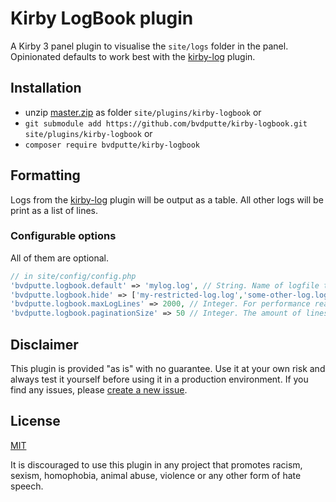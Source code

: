 # Kirby LogBook plugin

A Kirby 3 panel plugin to visualise the `site/logs` folder in the panel.
Opinionated defaults to work best with the [kirby-log](https://github.com/bvdputte/kirby-log/) plugin.

## Installation

- unzip [master.zip](https://github.com/bvdputte/kirby-logbook/archive/master.zip) as folder `site/plugins/kirby-logbook` or
- `git submodule add https://github.com/bvdputte/kirby-logbook.git site/plugins/kirby-logbook` or
- `composer require bvdputte/kirby-logbook`

## Formatting

Logs from the [kirby-log](https://github.com/bvdputte/kirby-log/) plugin will be output as a table. All other logs will be print as a list of lines.

### Configurable options

All of them are optional.

```php
// in site/config/config.php
'bvdputte.logbook.default' => 'mylog.log', // String. Name of logfile to show by default. Defaults to first.
'bvdputte.logbook.hide' => ['my-restricted-log.log','some-other-log.log'], // Array with log filenames with no access in panel. Defaults to []
'bvdputte.logbook.maxLogLines' => 2000, // Integer. For performance reasons, only the x last lines of the log are being fetched and shown. Defaults to 2500
'bvdputte.logbook.paginationSize' => 50 // Integer. The amount of lines per paginated set in the panel. Defaults to 25
```

## Disclaimer

This plugin is provided "as is" with no guarantee. Use it at your own risk and always test it yourself before using it in a production environment. If you find any issues, please [create a new issue](https://github.com/bvdputte/kirby-logbook/issues/new).

## License

[MIT](https://opensource.org/licenses/MIT)

It is discouraged to use this plugin in any project that promotes racism, sexism, homophobia, animal abuse, violence or any other form of hate speech.

